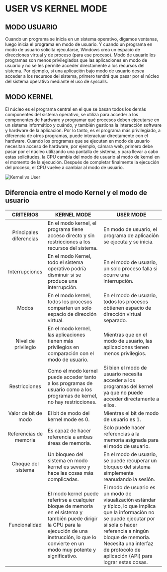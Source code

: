 # USER VS KERNEL MODE

## MODO USUARIO
Cuando un programa se inicia en un sistema operativo, digamos 
ventanas, luego inicia el programa en modo de usuario. Y 
cuando un programa en modo de usuario solicita ejecutarse, 
Windows crea un espacio de direcciones virtual y de proceso 
(para ese proceso). Modo de usuario los programas son menos 
privilegiados que las aplicaciones en modo de usuario y no se 
les permite acceder directamente a los recursos del sistema. 
Por ejemplo, si una aplicación bajo modo de usuario desea 
acceder a los recursos del sistema, primero tendrá que pasar 
por el núcleo del sistema operativo mediante el uso de 
syscalls.  

## MODO KERNEL 
El núcleo es el programa central en el que se basan todos los 
demás componentes del sistema operativo, se utiliza para 
acceder a los componentes de hardware y programar qué 
procesos deben ejecutarse en un sistema informático y cuándo, 
y también gestiona la interacción software y hardware de la 
aplicación. Por lo tanto, es el programa más privilegiado, a 
diferencia de otros programas, puede interactuar directamente 
con el hardware. Cuando los programas que se ejecutan en modo 
de usuario necesitan acceso de hardware, por ejemplo, cámara 
web, primero debe pasar por el núcleo utilizando una pantalla 
de sistema, y para llevar a cabo estas solicitudes, la CPU 
cambia del modo de usuario al modo de kernel en el momento de 
la ejecución. Después de completar finalmente la ejecución 
del proceso, el CPU vuelve a cambiar al modo de usuario.

<image src="https://i0.wp.com/www.differencebetween.com/wp-content/uploads/2017/12/Difference-Between-User-Mode-and-Kernel-Mode-fig-1.png?resize=500%2C500&ssl=1" alt="Kernel vs User">

## Diferencia entre el modo Kernel y el modo de usuario
| CRITERIOS |KERNEL MODE | USER MODE |
|:-------------------:|---|---|
| Principales diferencias |En el modo kernel, el programa tiene acceso directo y sin restricciones a los recursos del sistema.|En modo de usuario, el programa de aplicación se ejecuta y se inicia.|
|Interrupciones|En el modo Kernel, todo el sistema operativo podría disminuir si se produce una interrupción.|En el modo de usuario, un solo proceso falla si ocurre una interrupción.|
|Modos|En el modo kernel, todos los procesos comparten un solo espacio de dirección virtual.|En el modo de usuario, todos los procesos obtienen espacio de dirección virtual separado.|
|Nivel de privilegio|En el modo kernel, las aplicaciones tienen más privilegios en comparación con el modo de usuario.|Mientras que en el modo de usuario, las aplicaciones tienen menos privilegios.|
|Restricciones|Como el modo kernel puede acceder tanto a los programas de usuario como a los programas de kernel, no hay restricciones.|Si bien el modo de usuario necesita acceder a los programas del kernel ya que no puede acceder directamente a ellos.|
|Valor de bit de modo|El bit de modo del kernel mode es 0.|Mientras el bit de modo de usuario es 1.|
|Referencias de memoria|Es capaz de hacer referencia a ambas áreas de memoria.|Solo puede hacer referencias a la memoria asignada para el modo de usuario.|
|Choque del sistema|Un bloqueo del sistema en modo kernel es severo y hace las cosas más complicadas.|En el modo de usuario, se puede recuperar un bloqueo del sistema simplemente reanudando la sesión.|
|Funcionalidad|El modo kernel puede referirse a cualquier bloque de memoria en el sistema y también puede dirigir la CPU para la ejecución de una instrucción, lo que lo convierte en un modo muy potente y significativo.|El modo de usuario es un modo de visualización estándar y típico, lo que implica que la información no se puede ejecutar por sí sola o hacer referencia a ningún bloque de memoria. Necesita una interfaz de protocolo de aplicación (API) para lograr estas cosas.|

